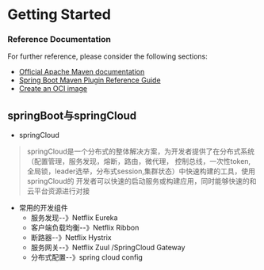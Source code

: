 # Getting Started

### Reference Documentation

For further reference, please consider the following sections:

* [Official Apache Maven documentation](https://maven.apache.org/guides/index.html)
* [Spring Boot Maven Plugin Reference Guide](https://docs.spring.io/spring-boot/docs/2.7.3/maven-plugin/reference/html/)
* [Create an OCI image](https://docs.spring.io/spring-boot/docs/2.7.3/maven-plugin/reference/html/#build-image)


## springBoot与springCloud
* springCloud
> springCloud是一个分布式的整体解决方案，为开发者提供了在分布式系统（配置管理，服务发现，熔断，路由，微代理，
> 控制总线，一次性token,全局锁，leader选举，分布式session,集群状态）中快速构建的工具，使用springCloud的
> 开发者可以快速的启动服务或构建应用，同时能够快速的和云平台资源进行对接

* 常用的开发组件
    * 服务发现--》Netflix Eureka
    * 客户端负载均衡--》Netflix Ribbon
    * 断路器--》Netflix Hystrix
    * 服务网关--》Netflix Zuul /SpringCloud Gateway
    * 分布式配置--》spring cloud config